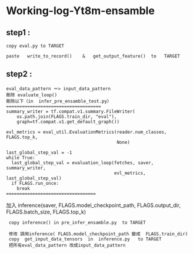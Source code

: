 # Working-log-Yt8m-ensamble

## step1 : 
    copy eval.py to TARGET
    
    paste   write_to_record()    &   get_output_feature()  to   TARGET
    
## step2 :
    eval_data_pattern ＝> input_data_pattern
    刪除 evaluate_loop()
    刪除以下（in  infer_pre_ensamble_test.py）
    ====================================
    summary_writer = tf.compat.v1.summary.FileWriter(
        os.path.join(FLAGS.train_dir, "eval"),
        graph=tf.compat.v1.get_default_graph())

    evl_metrics = eval_util.EvaluationMetrics(reader.num_classes, FLAGS.top_k,
                                              None)

    last_global_step_val = -1
    while True:
      last_global_step_val = evaluation_loop(fetches, saver, summary_writer,
                                             evl_metrics, last_global_step_val)
      if FLAGS.run_once:
        break
    ==================================
   加入
       inference(saver,  FLAGS.model_checkpoint_path,  FLAGS.output_dir,   FLAGS.batch_size,   FLAGS.top_k)
       
     copy inference() in pre_infer_ensamble.py  to TARGET
     
     修改 調用inference( FLAGS.model_checkpoint_path 變成  FLAGS.train_dir)
     copy  get_input_data_tensors  in  inference.py   to TARGET
     把所有eval_data_pattern 改成input_data_pattern
     
